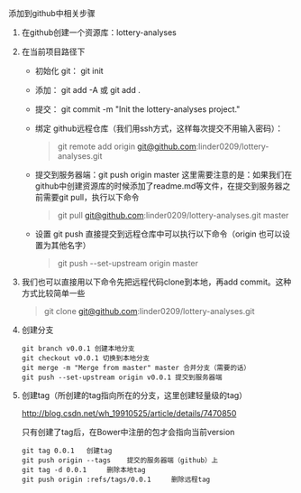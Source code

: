 添加到github中相关步骤

1. 在github创建一个资源库：lottery-analyses
2. 在当前项目路径下
    - 初始化 git： git init
    - 添加： git add -A 或 git add .
    - 提交： git commit -m "Init the lottery-analyses project."
    - 绑定 github远程仓库（我们用ssh方式，这样每次提交不用输入密码）：
    
        > git remote add origin git@github.com:linder0209/lottery-analyses.git
    - 提交到服务器端：git push origin master
  这里需要注意的是：如果我们在github中创建资源库的时候添加了readme.md等文件，在提交到服务器之前需要git pull，执行以下命令

        > git pull git@github.com:linder0209/lottery-analyses.git master
        
    - 设置 git push 直接提交到远程仓库中可以执行以下命令（origin 也可以设置为其他名字）

         > git push --set-upstream origin master
3. 我们也可以直接用以下命令先把远程代码clone到本地，再add commit。这种方式比较简单一些

   > git clone git@github.com:linder0209/lottery-analyses.git

4. 创建分支

   ```
   git branch v0.0.1 创建本地分支
   git checkout v0.0.1 切换到本地分支
   git merge -m "Merge from master" master 合并分支（需要的话）
   git push --set-upstream origin v0.0.1 提交到服务器端
   ```
   
5. 创建tag（所创建的tag指向所在的分支，这里创建轻量级的tag）

   http://blog.csdn.net/wh_19910525/article/details/7470850
   
   只有创建了tag后，在Bower中注册的包才会指向当前version
   
   ```
   git tag 0.0.1   创建tag
   git push origin --tags    提交的服务器端（github）上
   git tag -d 0.0.1     删除本地tag
   git push origin :refs/tags/0.0.1     删除远程tag
   ```
